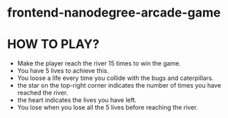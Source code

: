 frontend-nanodegree-arcade-game
===============================
# HOW TO PLAY?

  * Make the player reach the river 15 times to win the game.
  * You have 5 lives to achieve this.
  * You loose a life every time you collide with the bugs and caterpillars.
  * the star on the top-right corner indicates the number of times you have reached the river.
  * the heart indicates the lives you have left.
  * You lose when you lose all the 5 lives before reaching the river.

##
